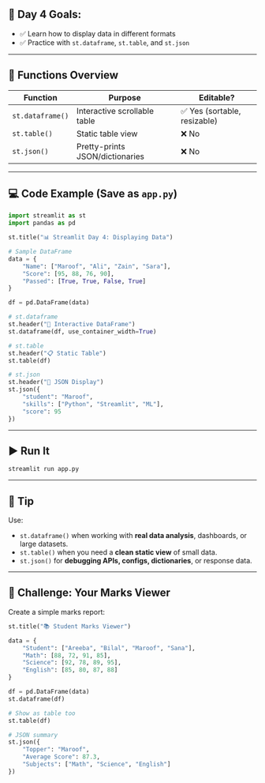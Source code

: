## 🎯 **Day 4 Goals:**

* ✅ Learn how to display data in different formats
* ✅ Practice with `st.dataframe`, `st.table`, and `st.json`

---

## 📌 Functions Overview

| Function         | Purpose                         | Editable?                   |
| ---------------- | ------------------------------- | --------------------------- |
| `st.dataframe()` | Interactive scrollable table    | ✅ Yes (sortable, resizable) |
| `st.table()`     | Static table view               | ❌ No                        |
| `st.json()`      | Pretty-prints JSON/dictionaries | ❌ No                        |

---

## 💻 Code Example (Save as `app.py`)

```python
import streamlit as st
import pandas as pd

st.title("📊 Streamlit Day 4: Displaying Data")

# Sample DataFrame
data = {
    "Name": ["Maroof", "Ali", "Zain", "Sara"],
    "Score": [95, 88, 76, 90],
    "Passed": [True, True, False, True]
}

df = pd.DataFrame(data)

# st.dataframe
st.header("🔎 Interactive DataFrame")
st.dataframe(df, use_container_width=True)

# st.table
st.header("📋 Static Table")
st.table(df)

# st.json
st.header("🧾 JSON Display")
st.json({
    "student": "Maroof",
    "skills": ["Python", "Streamlit", "ML"],
    "score": 95
})
```

---

## ▶️ Run It

```bash
streamlit run app.py
```

---

## 🧠 Tip

Use:

* `st.dataframe()` when working with **real data analysis**, dashboards, or large datasets.
* `st.table()` when you need a **clean static view** of small data.
* `st.json()` for **debugging APIs, configs, dictionaries**, or response data.

---

## 🧪 Challenge: Your Marks Viewer

Create a simple marks report:

```python
st.title("📚 Student Marks Viewer")

data = {
    "Student": ["Areeba", "Bilal", "Maroof", "Sana"],
    "Math": [88, 72, 91, 85],
    "Science": [92, 78, 89, 95],
    "English": [85, 80, 87, 88]
}

df = pd.DataFrame(data)
st.dataframe(df)

# Show as table too
st.table(df)

# JSON summary
st.json({
    "Topper": "Maroof",
    "Average Score": 87.3,
    "Subjects": ["Math", "Science", "English"]
})
```

